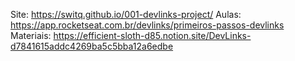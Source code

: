 Site: https://switq.github.io/001-devlinks-project/
Aulas: https://app.rocketseat.com.br/devlinks/primeiros-passos-devlinks
Materiais: https://efficient-sloth-d85.notion.site/DevLinks-d7841615addc4269ba5c5bba12a6edbe

